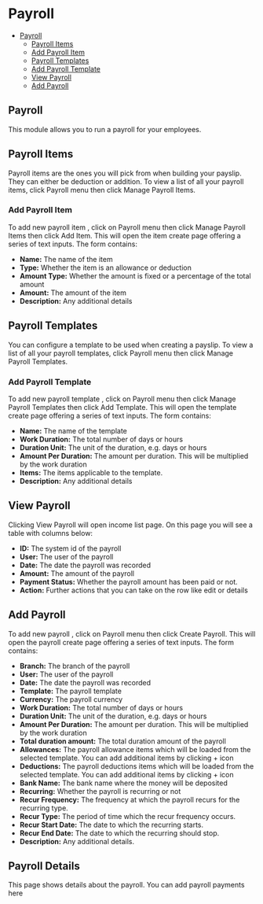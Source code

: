 # Payroll

- [Payroll](#payroll)
  - [Payroll Items](#payroll-items)
  - [Add Payroll Item](#add-payroll-item)
  - [Payroll Templates](#payroll-templates)
  - [Add Payroll Template](#add-payroll-template)
  - [View Payroll](#view-payroll)
  - [Add Payroll](#add-payroll)

<a name="payroll"></a>
## Payroll

This module allows you to run a payroll for your employees.

<a name="payroll-items"></a>
## Payroll Items

Payroll items are the ones you will pick from when building your payslip. They can either be deduction or addition. To view a list of all your payroll items, click Payroll menu then click Manage Payroll Items.

<a name="add-payroll-item"></a>
### Add Payroll Item

To add new payroll item , click on Payroll menu then click Manage Payroll Items then click Add Item.
This will open the item create page offering a series of text  inputs.
The form contains:
- **Name:** The name of the item
- **Type:** Whether the item is an allowance or deduction
- **Amount Type:** Whether the amount is fixed or a percentage of the total amount
- **Amount:** The amount of the item
- **Description:** Any additional details

<a name="payroll-templates"></a>
## Payroll Templates

You can configure a template to be used when creating a payslip. To view a list of all your payroll templates, click Payroll menu then click Manage Payroll Templates.

<a name="add-payroll-template"></a>
### Add Payroll Template

To add new payroll template , click on Payroll menu then click Manage Payroll Templates then click Add Template.
This will open the template create page offering a series of text  inputs.
The form contains:
- **Name:** The name of the template
- **Work Duration:** The total number of days or hours
- **Duration Unit:** The unit of the duration, e.g. days or hours
- **Amount Per Duration:** The amount per duration. This will be multiplied by the work duration
- **Items:** The items applicable to the template.
- **Description:** Any additional details

<a name="view-payroll"></a>
## View Payroll

Clicking View Payroll will open income list page. On this page you will see a table with columns below:
- **ID:** The system id of the payroll
- **User:** The user of the payroll
- **Date:** The date the payroll was recorded
- **Amount:** The  amount of the payroll
- **Payment Status:**  Whether the payroll amount has been paid or not.
- **Action:** Further actions that you can take on the row like edit or details

<a name="add-payroll"></a>
## Add Payroll

To add new payroll , click on Payroll menu then click  Create Payroll.
This will open the payroll create page offering a series of text  inputs.
The form contains:

- **Branch:** The branch of the payroll
- **User:** The user of the payroll
- **Date:** The date the payroll was recorded
- **Template:** The payroll template 
- **Currency:** The payroll currency
- **Work Duration:** The total number of days or hours
- **Duration Unit:** The unit of the duration, e.g. days or hours
- **Amount Per Duration:** The amount per duration. This will be multiplied by the work duration
- **Total duration amount:** The total duration amount of the payroll
- **Allowances:** The payroll allowance items which will be loaded from the selected template. You can add additional items by clicking + icon
- **Deductions:** The payroll deductions items which will be loaded from the selected template. You can add additional items by clicking + icon
- **Bank Name:** The bank name where the money will be deposited
- **Recurring:**  Whether the payroll is recurring or not
- **Recur Frequency:** The frequency at which the payroll recurs for the recurring type.
- **Recur Type:** The period of time which the recur frequency occurs.
- **Recur Start Date:** The date to which the recurring starts.
- **Recur End Date:** The date to which the recurring should stop.
- **Description:**  Any additional details.

<a name="payroll-details"></a>
## Payroll Details

This page shows details about the payroll. You can add payroll payments here